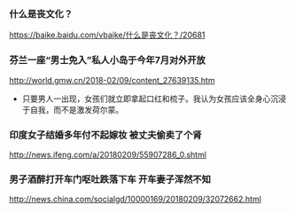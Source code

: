 ### 什么是丧文化？
https://baike.baidu.com/vbaike/什么是丧文化？/20681

### 芬兰一座“男士免入”私人小岛于今年7月对外开放
http://world.gmw.cn/2018-02/09/content_27639135.htm
- 只要男人一出现，女孩们就立即拿起口红和梳子。我认为女孩应该全身心沉浸于自我，而不是激发荷尔蒙。

### 印度女子结婚多年付不起嫁妆 被丈夫偷卖了个肾
http://news.ifeng.com/a/20180209/55907286_0.shtml

### 男子酒醉打开车门呕吐跌落下车 开车妻子浑然不知
http://news.china.com/socialgd/10000169/20180209/32072662.html
